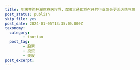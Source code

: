 ```yaml
---
title: 年末并购狂潮席卷医疗界，摩根大通即将召开的行业盛会更添火热气氛
post_status: publish
skip_file: yes
post_date: 2024-01-05T13:35:00.000Z
taxonomy:
  category:
        - toutiao
  post_tag:
        - 股票
        - 投资
        - 美股
post_excerpt: 
---
```

